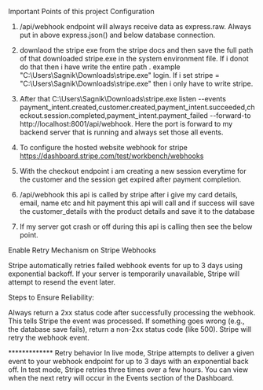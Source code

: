 Important Points of this project Configuration

1.  /api/webhook endpoint will always receive data as express.raw. Always put in above express.json() and below database connection.
2. downlaod the stripe exe from the stripe docs and then save the full path of that downloaded stripe.exe in the system environment file.
If i donot do that then i have write the entire path . example "C:\Users\Sagnik\Downloads\stripe.exe" login. If i set stripe = "C:\Users\Sagnik\Downloads\stripe.exe" then i only have to write stripe.
3. After that C:\Users\Sagnik\Downloads\stripe.exe listen --events payment_intent.created,customer.created,payment_intent.succeeded,checkout.session.completed,payment_intent.payment_failed --forward-to http://localhost:8001/api/webhook. Here the port is forward to my backend server that is running and always set those all events.
4. To configure the hosted website webhook for stripe https://dashboard.stripe.com/test/workbench/webhooks 

5. With the checkout endpoint i am creating a new session everytime for the customer and the session get expired after payment completion.
6. /api/webhook this api is called by stripe after i give my card details, email, name etc and hit payment this api will call and if success will save the customer_details with the product details and save it to the database


7. If my server got crash or off during this api is calling then see the below point.

Enable Retry Mechanism on Stripe Webhooks

Stripe automatically retries failed webhook events for up to 3 days using exponential backoff. If your server is temporarily unavailable, Stripe will attempt to resend the event later.

Steps to Ensure Reliability:

Always return a 2xx status code after successfully processing the webhook. This tells Stripe the event was processed.
If something goes wrong (e.g., the database save fails), return a non-2xx status code (like 500). Stripe will retry the webhook event.


************* Retry behavior
In live mode, Stripe attempts to deliver a given event to your webhook endpoint for up to 3 days with an exponential back off. In test mode, Stripe retries three times over a few hours. You can view when the next retry will occur in the Events section of the Dashboard.